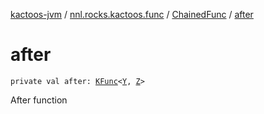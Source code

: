 [kactoos-jvm](../../index.md) / [nnl.rocks.kactoos.func](../index.md) / [ChainedFunc](index.md) / [after](./after.md)

# after

`private val after: `[`KFunc`](../../nnl.rocks.kactoos/-k-func.md)`<`[`Y`](index.md#Y)`, `[`Z`](index.md#Z)`>`

After function

